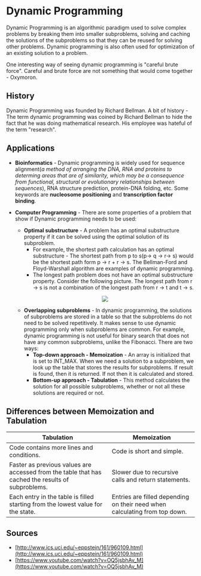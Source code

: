 # Dynamic Programming 

Dynamic Programming is an algorithmic paradigm used to solve complex problems by breaking them into smaller subproblems, solving and caching the solutions of the subproblems so that they can be reused for solving other problems. Dynamic programming is also often used for optimization of an existing solution to a problem.

One interesting way of seeing dynamic programming is "careful brute force". Careful and brute force are not something that would come together - Oxymoron. 

## History

Dynamic Programming was founded by Richard Bellman. A bit of history - The term dynamic programming was coined by Richard Bellman to hide the fact that he was doing mathematical research. His employee was hateful of the term "research".

## Applications

* __Bioinformatics__ - Dynamic programming is widely used for sequence alignment(*a method of arranging the DNA, RNA and proteins to determing areas that are of similarity, which may be a consequence from functional, structural or evolutionary relationships between sequences*), RNA structure prediction, protein-DNA folding, etc. Some keywords are __nucleosome positioning__ and __transcription factor binding__.

* __Computer Programming__ - There are some properties of a problem that show if Dynamic programming needs to be used: 
    * __Optimal substructure__ - A problem has an optimal substructure property if it can be solved using the optimal solution of its subproblem. 
        * For example, the shortest path calculation has an optimal substructure - The shortest path from p to s(p-> q -> r-> s) would be the shortest path form p -> r + r -> s. The Bellman-Ford and Floyd-Warshall algorithm are examples of dynamic programming.
        * The longest path problem does not have an optimal substructure property. Consider the following picture. The longest path from r -> s is not a combination of the longest path from r -> t and t -> s.
    <p align="center">
        <img src="https://www.geeksforgeeks.org/wp-content/uploads/LongestPath.gif">
    </p>

    * __Overlapping subproblems__ - In dynamic programming, the solutions of subproblems are stored in a table so that the subproblems do not need to be solved repetitively. It makes sense to use dynamic programming only when subproblems are common. For example, dynamic programming is not useful for binary search that does not have any common subproblems, unlike the Fibonacci. There are two ways:
        * __Top-down approach - Memoization__ - An array is initialized that is set to INT_MAX. When we need a solution to a subproblem, we look up the table that stores the results for subproblems. If result is found, then it is returned. If not then it is calculated and stored. 
        * __Bottom-up approach - Tabulation__ -  This method calculates the solution for all possible subproblems, whether or not all these solutions are required or not. 

## Differences between Memoization and Tabulation

| Tabulation | Memoization |
| ---------- | ----------- |
| Code contains more lines and conditions. | Code is short and simple. |
| Faster as previous values are accessed from the table that has cached the results of subproblems. | Slower due to recursive calls and return statements. |
| Each entry in the table is filled starting from the lowest value for the state. | Entries are filled depending on their need when calculating from top down. |

## Sources 

* [http://www.ics.uci.edu/~eppstein/161/960109.html](http://www.ics.uci.edu/~eppstein/161/960109.html)
* [https://www.youtube.com/watch?v=OQ5jsbhAv_M](https://www.youtube.com/watch?v=OQ5jsbhAv_M)
